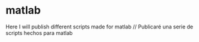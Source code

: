 # matlab
Here I will publish different scripts made for matlab // Publicaré una serie de scripts hechos para matlab
